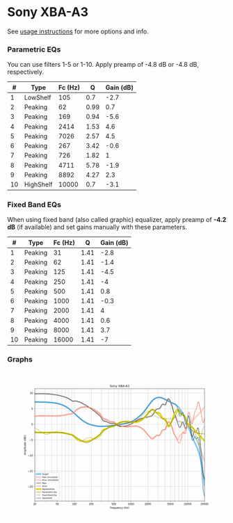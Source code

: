 # Sony XBA-A3
See [usage instructions](https://github.com/jaakkopasanen/AutoEq#usage) for more options and info.

### Parametric EQs
You can use filters 1-5 or 1-10. Apply preamp of -4.8 dB or -4.8 dB, respectively.

|   # | Type      |   Fc (Hz) |    Q |   Gain (dB) |
|-----|-----------|-----------|------|-------------|
|   1 | LowShelf  |       105 | 0.7  |        -2.7 |
|   2 | Peaking   |        62 | 0.99 |         0.7 |
|   3 | Peaking   |       169 | 0.94 |        -5.6 |
|   4 | Peaking   |      2414 | 1.53 |         4.6 |
|   5 | Peaking   |      7026 | 2.57 |         4.5 |
|   6 | Peaking   |       267 | 3.42 |        -0.6 |
|   7 | Peaking   |       726 | 1.82 |         1   |
|   8 | Peaking   |      4711 | 5.78 |        -1.9 |
|   9 | Peaking   |      8892 | 4.27 |         2.3 |
|  10 | HighShelf |     10000 | 0.7  |        -3.1 |

### Fixed Band EQs
When using fixed band (also called graphic) equalizer, apply preamp of **-4.2 dB** (if available) and set gains manually with these parameters.

|   # | Type    |   Fc (Hz) |    Q |   Gain (dB) |
|-----|---------|-----------|------|-------------|
|   1 | Peaking |        31 | 1.41 |        -2.8 |
|   2 | Peaking |        62 | 1.41 |        -1.4 |
|   3 | Peaking |       125 | 1.41 |        -4.5 |
|   4 | Peaking |       250 | 1.41 |        -4   |
|   5 | Peaking |       500 | 1.41 |         0.8 |
|   6 | Peaking |      1000 | 1.41 |        -0.3 |
|   7 | Peaking |      2000 | 1.41 |         4   |
|   8 | Peaking |      4000 | 1.41 |         0.6 |
|   9 | Peaking |      8000 | 1.41 |         3.7 |
|  10 | Peaking |     16000 | 1.41 |        -7   |

### Graphs
![](./Sony%20XBA-A3.png)
